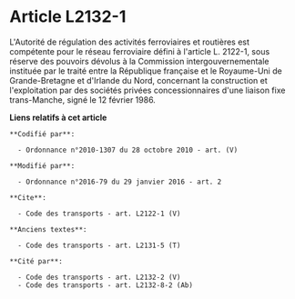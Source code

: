 # Article L2132-1

L'Autorité de régulation des activités ferroviaires et routières est compétente pour le réseau ferroviaire défini à l'article
L. 2122-1, sous réserve des pouvoirs dévolus à la Commission intergouvernementale instituée par le traité entre la République
française et le Royaume-Uni de Grande-Bretagne et d'Irlande du Nord, concernant la construction et l'exploitation par des
sociétés privées concessionnaires d'une liaison fixe trans-Manche, signé le 12 février 1986.

**Liens relatifs à cet article**

	**Codifié par**:

	  - Ordonnance n°2010-1307 du 28 octobre 2010 - art. (V)

	**Modifié par**:

	  - Ordonnance n°2016-79 du 29 janvier 2016 - art. 2

	**Cite**:

	  - Code des transports - art. L2122-1 (V)

	**Anciens textes**:

	  - Code des transports - art. L2131-5 (T)

	**Cité par**:

	  - Code des transports - art. L2132-2 (V)
	  - Code des transports - art. L2132-8-2 (Ab)
